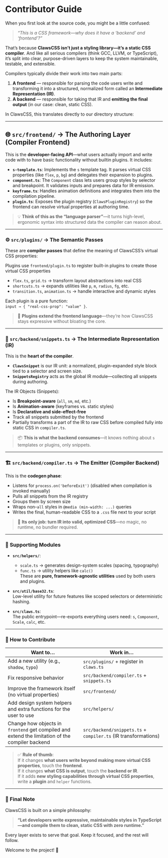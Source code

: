 # Contributor Guide

When you first look at the source code, you might be a little confused:

> *“This is a CSS framework—why does it have a ‘backend’ and ‘frontend’?”*

That’s because **ClawsCSS isn’t just a styling library—it’s a static CSS compiler**. And like all serious compilers (think GCC, LLVM, or TypeScript), it’s split into clear, purpose-driven layers to keep the system maintainable, testable, and extensible.

Compilers typically divide their work into two main parts:

1. **A frontend** — responsible for parsing the code users write and transforming it into a structured, normalized form called an **Intermediate Representation (IR)**.
2. **A backend** — responsible for taking that IR and **emitting the final output** (in our case: clean, static CSS).

In ClawsCSS, this translates directly to our directory structure:

---

## 🌐 `src/frontend/` → The Authoring Layer (Compiler Frontend)

This is the **developer-facing API**—what users actually import and write code with to have basic functionality without builtin plugins. It includes:

- **`s-template.ts`**: Implements the `s` template tag. It parses virtual CSS properties (like `flex`, `p`, `bg`) and delegates their expansion to plugins.
- **`component.ts`**: The `Component` class lets users group styles by selector and breakpoint. It validates inputs and prepares data for IR emission.
- **`keyframe.ts`**: Handles animation definitions and integrates them into the compilation pipeline.
- **`plugin.ts`**: Exposes the plugin registry (`ClawsPluginRegistry`) so the frontend can resolve virtual properties at authoring time.

> 💡 **Think of this as the “language parser”**—it turns high-level, ergonomic syntax into structured data the compiler can reason about.

---

### ⚙️ `src/plugins/` → The Semantic Passes

These are **compiler passes** that define the meaning of ClawsCSS’s virtual CSS properties:

Plugins use `frontend/plugin.ts` to register built-in plugins to create those virtual CSS properties

- `flex.ts`, `grid.ts` → transform layout abstractions into real CSS
- `shortcuts.ts` → expands utilities like `p`, `m`, `radius`, `fg`, etc.
- `transition.ts`, `animation.ts` → handle interactive and dynamic styles

Each plugin is a pure function:  
`input → { "real-css-prop": "value" }`.

> 🔌 **Plugins extend the frontend language**—they’re how ClawsCSS stays expressive without bloating the core.

---

### 🧱 `src/backend/snippets.ts` → The Intermediate Representation (IR)

This is the **heart of the compiler**.

- **`ClawsSnippet`** is our IR unit: a normalized, plugin-expanded style block tied to a selector and screen size.
- **`SnippetsRegistry`** acts as the global IR module—collecting all snippets during authoring.

The IR Objects (Snippets):

- Is **Breakpoint-aware** (`all`, `sm`, `md`, etc.)
- Is **Animation-aware** (keyframes vs. static styles)
- Is **Declarative and side-effect-free**
- Track all snippets submitted by the frontend
- Partially transforms a part of the IR to raw CSS before compiled fully into static CSS in `compiler.ts`.

> 📦 **This is what the backend consumes**—it knows nothing about `s` templates or plugins, only snippets.

---

### 🏗️ `src/backend/compiler.ts` → The Emitter (Compiler Backend)

This is the **codegen phase**:

- Listens for `process.on('beforeExit')` (disabled when compilation is invoked manually)
- Pulls all snippets from the IR registry
- Groups them by screen size
- Wraps non-`all` styles in `@media (min-width: ...)` queries
- Writes the final, human-readable CSS to a `.css` file next to your script

> 🎯 **Its only job: turn IR into valid, optimized CSS**—no magic, no runtime, no bundler required.

---

### 🧰 Supporting Modules

- **`src/helpers/`**:  
  - `scale.ts` → generates design-system scales (spacing, typography)  
  - `func.ts` → utility helpers like `calc()`  
  These are **pure, framework-agnostic utilities** used by both users and plugins.

- **`src/util/base32.ts`**:  
  Low-level utility for future features like scoped selectors or deterministic hashing.

- **`src/claws.ts`**:  
  The public entrypoint—re-exports everything users need: `s`, `Component`, `Scale`, `calc`, etc.

---

### 🧪 How to Contribute

| Want to… | Work in… |
|--------|--------|
| Add a new utility (e.g., `shadow`, `typo`) | `src/plugins/` + register in `claws.ts` |
| Fix responsive behavior | `src/backend/compiler.ts` + `snippets.ts` |
| Improve the framework itself (no virtual properties) | `src/frontend/` |
| Add design system helpers and extra functions for the user to use | `src/helpers/` |
| Change how objects in `frontend` get compiled and extend the limitation of the compiler backend | `src/backend/snippets.ts` + `compiler.ts` (IR transformations) |

> ✅ **Rule of thumb**:  
> If it changes **what users write beyond making more virtual CSS properties**, touch the **frontend**.  
> If it changes **what CSS is output**, touch the **backend or IR**.  
> If it adds **new styling capabilities through virtual CSS properties**, write a **plugin** and `helper` functions.

---

### 🧠 Final Note

ClawsCSS is built on a simple philosophy:  
> **“Let developers write expressive, maintainable styles in TypeScript—and compile them to clean, static CSS with zero runtime.”**

Every layer exists to serve that goal. Keep it focused, and the rest will follow.

Welcome to the project! 🦅
